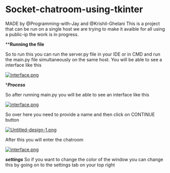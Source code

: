 # Socket-chatroom-using-tkinter
MADE by @Programming-with-Jay and @Krishil-Ghelani
This is a project that can be run on a single host we are trying to make it avaible for all using a public-ip the work is in progress.

****************Running the file**************

So to run this you can run the server.py file in your IDE or in CMD and run the main.py file simultaneously on the same host. You will be able to see a interface like this


[![interface.png](https://i.postimg.cc/CKShxhHt/interface.png)](https://postimg.cc/Xr1S20Pc)

**************Process*************

So after running main.py you will be able to see an interface like this

[![interface.png](https://i.postimg.cc/CKShxhHt/interface.png)](https://postimg.cc/Xr1S20Pc)

So over here you need to provide a name and then click on CONTINUE button 

[![Untitled-design-1.png](https://i.postimg.cc/X78SkRMS/Untitled-design-1.png)](https://postimg.cc/RNNDMbVX)

After this you will enter the chatroom

[![interface.png](https://i.postimg.cc/jdxG8MQp/interface.png)](https://postimg.cc/gr7Sjq7s)

*********settings*********
So if you want to change the color of the window you can change this by going on to the settings tab on your top right




